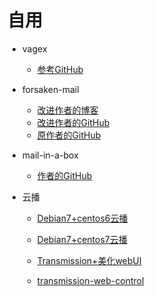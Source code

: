 # 自用

*  vagex

     * [参考GitHub](https://github.com/catonisland/Vagex-For-CentOS-6 "参考GitHub")

* forsaken-mail

     * [改进作者的博客](http://51.ruyo.net/p/3210.html "改进作者博客")
     * [改进作者的GitHub](https://github.com/malaohu/forsaken-mail "改进作者GitHub")
     * [原作者的GitHub](https://github.com/denghongcai/forsaken-mail "原作者GitHub")
    
* mail-in-a-box

     * [作者的GitHub](https://github.com/mail-in-a-box/mailinabox "原作者GitHub")    

* 云播

    * [Debian7+centos6云播](https://www.miao8.top/linuxshell/7.html "Debian7+centos6云播") 

    * [Debian7+centos7云播](https://www.miao8.top/linuxshell/5.html "Debian8+centos7云播")  

    * [Transmission+美化webUI](http://www.laozuo.org/9020.html "Transmission+美化webUI")   

    * [transmission-web-control](https://github.com/ronggang/transmission-web-control "transmission-web-control")   

